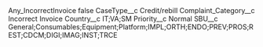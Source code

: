 <?xml version="1.0" encoding="UTF-8"?>
<CustomMetadata xmlns="http://soap.sforce.com/2006/04/metadata" xmlns:xsi="http://www.w3.org/2001/XMLSchema-instance" xmlns:xsd="http://www.w3.org/2001/XMLSchema">
    <label>Any_IncorrectInvoice</label>
    <protected>false</protected>
    <values>
        <field>CaseType__c</field>
        <value xsi:type="xsd:string">Credit/rebill</value>
    </values>
    <values>
        <field>Complaint_Category__c</field>
        <value xsi:type="xsd:string">Incorrect Invoice</value>
    </values>
    <values>
        <field>Country__c</field>
        <value xsi:type="xsd:string">IT;VA;SM</value>
    </values>
    <values>
        <field>Priority__c</field>
        <value xsi:type="xsd:string">Normal</value>
    </values>
    <values>
        <field>SBU__c</field>
        <value xsi:type="xsd:string">General;Consumables;Equipment;Platform;IMPL;ORTH;ENDO;PREV;PROS;REST;CDCM;DIGI;IMAG;INST;TRCE</value>
    </values>
</CustomMetadata>
